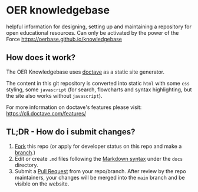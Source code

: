 # OER knowledgebase
helpful information for designing, setting up and maintaining a repository for open educational resources. Can only be activated by the power of the Force
https://oerbase.github.io/knowledgebase

## How does it work?
The OER Knowledgebase uses [doctave](https://www.doctave.com/) as a static site generator.

The content in this git repository is converted into static `html` with some `css` styling, some `javascript` (for search, flowcharts and syntax highlighting, but the site also works without `javascript`).

For more information on doctave's features please visit: https://cli.doctave.com/features/

## TL;DR - How do i submit changes?
1) [Fork](https://github.com/oerBASE/knowledgebase/fork) this repo (or apply for developer status on this repo and make a [branch](https://github.com/oerBASE/knowledgebase/branches).)
2) Edit or create `.md` files following the [Markdown syntax](https://docs.github.com/de/get-started/writing-on-github/getting-started-with-writing-and-formatting-on-github/basic-writing-and-formatting-syntax) under the `docs` directory.
3) Submit a [Pull Request](https://github.com/oerBASE/knowledgebase/pulls) from your repo/branch. After review by the repo maintainers, your changes will be merged into the `main` branch and be visible on the website.
